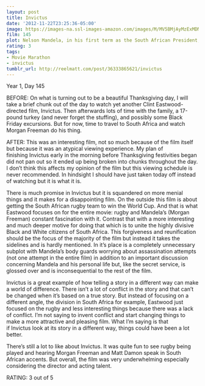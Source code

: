 ```yaml
---
layout: post
title: Invictus
date: '2012-11-22T23:25:36-05:00'
image: https://images-na.ssl-images-amazon.com/images/M/MV5BMjAyMzExMDM1N15BMl5BanBnXkFtZTcwNTcyMTQ5Mg@@._V1_UX182_CR0,0,182,268_AL_.jpg
film: 145
plot: Nelson Mandela, in his first term as the South African President, initiates a unique venture to unite the apartheid-torn land – enlist the national rugby team on a mission to win the 1995 Rugby World Cup.
rating: 3
tags:
- Movie Marathon
- invictus
tumblr_url: http://reelmatt.com/post/36333865621/invictus
---
```


Year 1, Day 145

BEFORE: On what is turning out to be a beautiful Thanksgiving day, I will take a brief chunk out of the day to watch yet another Clint Eastwood-directed film, Invictus. Then afterwards lots of time with the family, a 17-pound turkey (and never forget the stuffing), and possibly some Black Friday excursions. But for now, time to travel to South Africa and watch Morgan Freeman do his thing.

AFTER: This was an interesting film, not so much because of the film itself but because it was an atypical viewing experience. My plan of finishing Invictus early in the morning before Thanksgiving festivities began did not pan out so it ended up being broken into chunks throughout the day. I don’t think this affects my opinion of the film but this viewing schedule is never recommended. In hindsight I should have just taken today off instead of watching but it is what it is.

There is much promise in Invictus but it is squandered on more menial things and it makes for a disappointing film. On the outside this film is about getting the South African rugby team to win the World Cup. And that is what Eastwood focuses on for the entire movie: rugby and Mandela’s (Morgan Freeman) constant fascination with it. Contrast that with a more interesting and much deeper motive for doing that which is to unite the highly divisive Black and White citizens of South Africa. This forgiveness and reunification should be the focus of the majority of the film but instead it takes the sidelines and is hardly mentioned. In it’s place is a completely unnecessary subplot with Mandela’s body guards worrying about assassination attempts (not one attempt in the entire film) in addition to an important discussion concerning Mandela and his personal life but, like the secret service, is glossed over and is inconsequential to the rest of the film.

Invictus is a great example of how telling a story in a different way can make a world of difference. There isn’t a lot of conflict in the story and that can’t be changed when it’s based on a true story. But instead of focusing on a different angle, the division in South Africa for example, Eastwood just focused on the rugby and less interesting things because there was a lack of conflict. I’m not saying to invent conflict and start changing things to make a more attractive and pleasing film. What I’m saying is that if Invictus look at its story in a different way, things could have been a lot better.

There’s still a lot to like about Invictus. It was quite fun to see rugby being played and hearing Morgan Freeman and Matt Damon speak in South African accents. But overall, the film was very underwhelming especially considering the director and acting talent.

RATING: 3 out of 5
